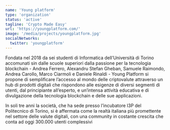 ```yaml
---
name: 'Young platform'
type: 'organization'
status: 'active'
tagline: 'Crypto Made Easy'
url: 'https://youngplatform.com/'
image: '/media/projects/youngplatform.jpg'
socialNetworks:
  twitter: 'youngplatform'
---
```


Fondata nel 2018 da sei studenti di Informatica dell’Università di Torino accomunati sin dalle scuole superiori dalla passione per la tecnologia blockchain - Andrea Ferrero, Alexandru Stefan Gheban, Samuele Raimondo, Andrea Carollo, Marco Ciarmoli e Daniele Rinaldi - Young Platform si propone di semplificare l’accesso al mondo delle criptovalute attraverso un hub di prodotti digitali che rispondono alle esigenze di diversi segmenti di utenti, dal principiante all’esperto, e un’intensa attività educativa e di divulgazione della tecnologia blockchain e delle sue applicazioni.

In soli tre anni la società, che ha sede presso l’incubatore I3P del Politecnico di Torino, si è affermata come la realtà italiana più promettente nel settore delle valute digitali, con una community in costante crescita che conta ad oggi 300.000 utenti complessivi
